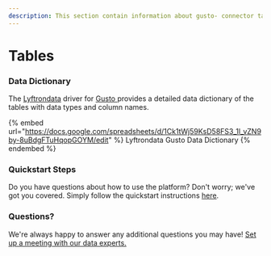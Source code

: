 ```yaml
---
description: This section contain information about gusto- connector tables information
---
```


# Tables

### Data Dictionary

The [Lyftrondata](https://www.lyftrondata.com/) driver for [Gusto ](https://www.lyftrondata.com/integration/finance-analytics/gusto//)[ ](https://www.lyftrondata.com/integration/gusto-/)provides a detailed data dictionary of the tables with data types and column names.

{% embed url="https://docs.google.com/spreadsheets/d/1Ck1tWj59KsD58FS3_1l_vZN9by-8uBdgFTuHqopGOYM/edit" %}
Lyftrondata Gusto  Data Dictionary
{% endembed %}

### Quickstart Steps

Do you have questions about how to use the platform? Don't worry; we've got you covered. Simply follow the quickstart instructions [here](../README.md).

### Questions? <a href="#questions" id="questions"></a>

We're always happy to answer any additional questions you may have! [Set up a meeting with our data experts.](https://www.lyftrondata.com/book-a-meeting/)

